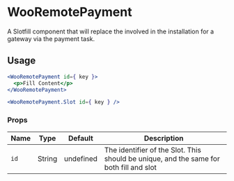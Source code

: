 # WooRemotePayment

A Slotfill component that will replace the <Stepper /> involved in the installation for a gateway via the payment task.

## Usage

```jsx
<WooRemotePayment id={ key }>
  <p>Fill Content</p>
</WooRemotePayment>

<WooRemotePayment.Slot id={ key } />
```

### Props

| Name | Type   | Default   | Description                                                                            |
| ---- | ------ | --------- | -------------------------------------------------------------------------------------- |
| `id` | String | undefined | The identifier of the Slot. This should be unique, and the same for both fill and slot |
